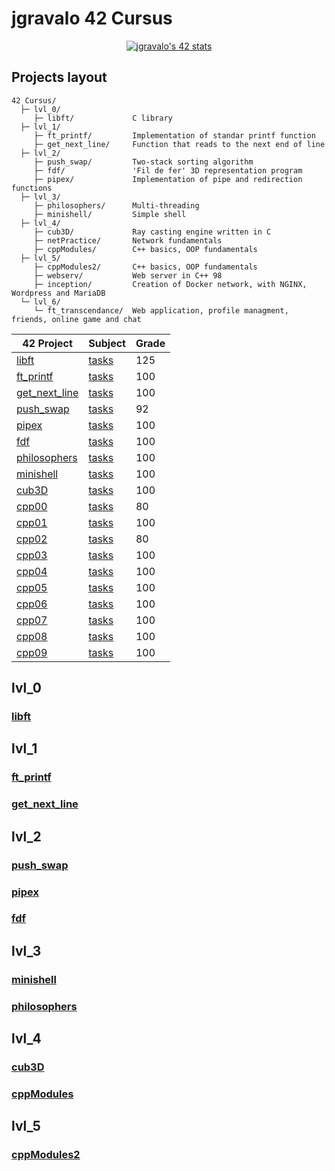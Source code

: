 # jgravalo 42 Cursus

<div align="center">
  
[![jgravalo's 42 stats](https://badge.mediaplus.ma/greenbinary/jgravalo?1337Badge=off&UM6P=off)](https://github.com/jgravalo/42Cursus)

</div>

## Projects layout

    42 Cursus/
      ├─ lvl_0/
         ├─ libft/             C library
      ├─ lvl_1/
         ├─ ft_printf/         Implementation of standar printf function
         ├─ get_next_line/     Function that reads to the next end of line
      ├─ lvl_2/
         ├─ push_swap/         Two-stack sorting algorithm
         ├─ fdf/               'Fil de fer' 3D representation program
         ├─ pipex/             Implementation of pipe and redirection functions
      ├─ lvl_3/
         ├─ philosophers/      Multi-threading
         ├─ minishell/         Simple shell
      ├─ lvl_4/
         ├─ cub3D/             Ray casting engine written in C
         ├─ netPractice/       Network fundamentals
         ├─ cppModules/        C++ basics, OOP fundamentals
      ├─ lvl_5/
         ├─ cppModules2/       C++ basics, OOP fundamentals
         ├─ webserv/           Web server in C++ 98
         ├─ inception/         Creation of Docker network, with NGINX, Wordpress and MariaDB
      └─ lvl_6/
         └─ ft_transcendance/  Web application, profile managment, friends, online game and chat

| 42 Project | Subject | Grade| 
|----------- | ------- |------|
| [libft](https://github.com/jgravalo/Libft)      | [tasks](https://github.com/jgravalo/Libft/subject.pdf) |  125 |
| [ft_printf](https://github.com/jgravalo/ft_printf)  | [tasks](https://github.com/jgravalo/ft_printf/subject.pdf) |   100 |
| [get_next_line](https://github.com/jgravalo/Get_next_line) | [tasks](https://github.com/jgravalo/Get_next_line/subject.pdf) | 100 |
| [push_swap](https://github.com/jgravalo/Push_swap) | [tasks](https://github.com/jgravalo/Push_swap/subject.pdf) | 92
| [pipex](https://github.com/jgravalo/Pipex)  | [tasks](https://github.com/jgravalo/Pipex/subject.pdf) |   100 |
| [fdf](https://github.com/jgravalo/FdF)  | [tasks](https://github.com/jgravalo/FdF/subject.pdf) |   100 |
| [philosophers](https://github.com/jgravalo/Philosophers)  | [tasks](https://github.com/jgravalo/Philosophers/subject.pdf) |   100 |
| [minishell](https://github.com/jgravalo/Minishell)  | [tasks](https://github.com/jgravalo/ft_printf/subject.pdf) |   100 |
| [cub3D](https://github.com/jgravalo/Cub3D)  | [tasks](https://github.com/jgravalo/ft_printf/subject.pdf) |   100 |
| [cpp00](https://github.com/jgravalo/CPP-modules/tree/master/00)  | [tasks](https://github.com/jgravalo/CPP-modules/tree/master/00/subject.pdf) |   80 |
| [cpp01](https://github.com/jgravalo/CPP-modules/tree/master/01)  | [tasks](https://github.com/jgravalo/CPP-modules/tree/master/01/subject.pdf) |   100 |
| [cpp02](https://github.com/jgravalo/CPP-modules/tree/master/02)  | [tasks](https://github.com/jgravalo/CPP-modules/tree/master/02/subject.pdf) |   80 |
| [cpp03](https://github.com/jgravalo/CPP-modules/tree/master/03)  | [tasks](https://github.com/jgravalo/CPP-modules/tree/master/03/subject.pdf) |   100 |
| [cpp04](https://github.com/jgravalo/CPP-modules/tree/master/04)  | [tasks](https://github.com/jgravalo/CPP-modules/tree/master/04/subject.pdf) |   100 |
| [cpp05](https://github.com/jgravalo/CPP-modules_2/tree/master/05)  | [tasks](https://github.com/jgravalo/CPP-modules_2/tree/master/05/subject.pdf) |   100 |
| [cpp06](https://github.com/jgravalo/CPP-modules_2/tree/master/06)  | [tasks](https://github.com/jgravalo/CPP-modules_2/tree/master/06/subject.pdf) |   100 |
| [cpp07](https://github.com/jgravalo/CPP-modules_2/tree/master/07)  | [tasks](https://github.com/jgravalo/CPP-modules_2/tree/master/07/subject.pdf) |   100 |
| [cpp08](https://github.com/jgravalo/CPP-modules_2/tree/master/08)  | [tasks](https://github.com/jgravalo/CPP-modules_2/tree/master/08/subject.pdf) |   100 |
| [cpp09](https://github.com/jgravalo/CPP-modules_2/tree/master/09)  | [tasks](https://github.com/jgravalo/CPP-modules_2/tree/master/09/subject.pdf) |   100 |

## lvl_0
### [libft](https://github.com/jgravalo/Libft)
## lvl_1
### [ft_printf](https://github.com/jgravalo/ft_printf)
### [get_next_line](https://github.com/jgravalo/Get_next_line)
## lvl_2
### [push_swap](https://github.com/jgravalo/Push_swap)
### [pipex](https://github.com/jgravalo/Pipex)
### [fdf](https://github.com/jgravalo/FdF)
## lvl_3
### [minishell](https://github.com/jgravalo/Minishell)
### [philosophers](https://github.com/jgravalo/Philosophers)
## lvl_4
### [cub3D](https://github.com/jgravalo/Cub3D)
### [cppModules](https://github.com/jgravalo/CPP-modules)
## lvl_5
### [cppModules2](https://github.com/jgravalo/CPP-modules_2)

